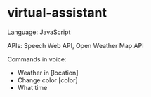 # virtual-assistant

Language: JavaScript

APIs: Speech Web API, Open Weather Map API

Commands in voice: 
- Weather in [location]
- Change color [color]
- What time 